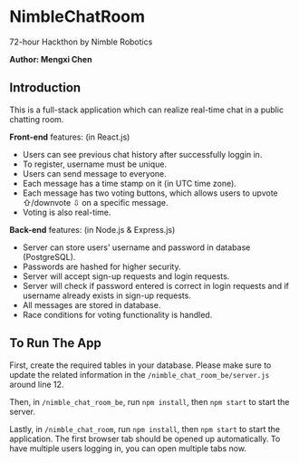 # NimbleChatRoom
72-hour Hackthon by Nimble Robotics

**Author: Mengxi Chen**

## Introduction
This is a full-stack application which can realize real-time chat in a public chatting room.

**Front-end** features: (in React.js)
<ul>
    <li>Users can see previous chat history after successfully loggin in. </li>
    <li>To register, username must be unique. </li>
    <li>Users can send message to everyone. </li>
    <li>Each message has a time stamp on it (in UTC time zone). </li>
    <li>Each message has two voting buttons, which allows users to upvote &#8679;/downvote &#8681; on a specific message. </li>
    <li>Voting is also real-time. </li>
</ul>

**Back-end** features: (in Node.js & Express.js)
<ul>
    <li>Server can store users' username and password in database (PostgreSQL). </li>
    <li>Passwords are hashed for higher security. </li>
    <li>Server will accept sign-up requests and login requests. </li>
    <li>Server will check if password entered is correct in login requests and if username already exists in sign-up requests. </li>
    <li>All messages are stored in database. </li>
    <li>Race conditions for voting functionality is handled. </li>
</ul>

## To Run The App
First, create the required tables in your database. Please make sure to update the related information in the `/nimble_chat_room_be/server.js` around line 12.

Then, in `/nimble_chat_room_be`, run `npm install`, then `npm start` to start the server.

Lastly, in `/nimble_chat_room`, run `npm install`, then `npm start` to start the application. The first browser tab should be opened up automatically. To have multiple users logging in, you can open multiple tabs now.